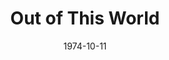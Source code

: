 ---
title: Out of This World
date: 1974-10-11
closing_date: 1974-10-26
layout: productions
featured_image:
image_caption:
image_credit:
playbill:
Theatre: Theatre Jacksonville
Venue: Little Theatre
cast:
- Mercury: Gil Gimbel
- Jupiter: Rion Carswell
- Diana: Sally Dyal
- Juno: Nancy Kaye
- Helen: Martha Carswell
- Bartender: Doug Thomas
- Art O'Malley: Tom Nehl
- Night: Connie Wesson
- Chloe: Nita Buchanon
- Niki Skolianos: Marshall Grauer
- Strephon: Charles Nowlin
- Goddess & Peasant:
  - Susan Bowden
  - Madge Bruner
  - Peggy Cone
  - Shirley Cooke
  - Sally Dyal
  - Cindy Jones
  - Gail Ollman
  - Charlotte Pearce
  - Barbara Stillson
  - JoAnne Wood
- God & Peasant:
  - Eddie Dyal
  - Billy Harris
  - Bill Merwin
  - Bill Milton
  - Mike Ryan
  - Jim Shaw
  - Dwight Stillson
  - Larry Usoff
  - Paul Vasvari
  - Randy Weedman
  - Larry Weiler
  - Steve Winemiller
  - Stephen Wood
  - Tom Young
crew:
- Director: Robert Knowles
- Musical Director: Rosalind MacEnulty
- Choreographer:
  - Buddy Sherwood
  - Connie Wesson
- Scene Design: Hal Henderson
- Stage Manager:
  - Doug Thomas
  - Sheila Hughes
- Set Construction:
  - Brain Cooke
  - Sheila Hughes
  - Rick Milner
  - David Oxford
  - Sue Post
  - David Rayment
  - Christie Smith
  - Dale Stillson
  - David Stillson
  - Dwight Stillson
  - Larry Usoff
  - Eric Winters
  - David West
- Stage Crew:
  - Brian Cooke
  - Rick Milner
  - David Rayment
  - Dale Stillson
  - David Stillson
  - Dwight Stillson
  - Larry Usoff
- Lighting Design: Kelly Hart
- Lighting Technician:
  - David West
  - Phyllis Ryan
- Properties:
  - Laurie Kaden
  - Nelly Coyle
  - LeNore Hart
  - Wanda Newell
  - Mary Ellen Wofford
- Costumes:
  - Gert Berman
  - Mary Coyle
  - Nancy Kaye
  - Diane Somerville
  - Steve Winemiller
- Publicity:
  - Diane Somerville
- Cast Notes: George Spelvin
understudies:
orchestra:
external_links:
---